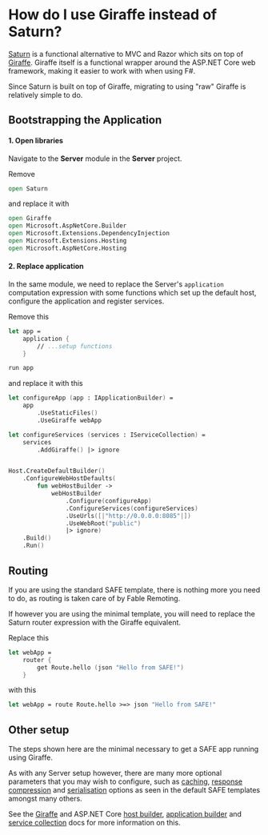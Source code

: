 # How do I use Giraffe instead of Saturn?

[Saturn](https://saturnframework.org/explanations/overview.html) is a functional alternative to MVC and Razor which sits on top of [Giraffe](https://github.com/giraffe-fsharp/Giraffe/blob/master/DOCUMENTATION.md#giraffe-documentation). Giraffe itself is a functional wrapper around the ASP.NET Core web framework, making it easier to work with when using F#.

Since Saturn is built on top of Giraffe, migrating to using "raw" Giraffe is relatively simple to do.

## Bootstrapping the Application

#### 1. Open libraries

Navigate to the **Server** module in the **Server** project.

Remove
```fsharp
open Saturn
```
and replace it with
```fsharp
open Giraffe
open Microsoft.AspNetCore.Builder
open Microsoft.Extensions.DependencyInjection
open Microsoft.Extensions.Hosting
open Microsoft.AspNetCore.Hosting
```

#### 2. Replace application

In the same module, we need to replace the Server's `application` computation expression with some functions which set up the default host, configure the application and register services.

Remove this

```fsharp
let app =
    application {
        // ...setup functions
    }

run app
```

and replace it with this

```fsharp
let configureApp (app : IApplicationBuilder) =
    app
        .UseStaticFiles()
        .UseGiraffe webApp

let configureServices (services : IServiceCollection) =
    services
        .AddGiraffe() |> ignore


Host.CreateDefaultBuilder()
    .ConfigureWebHostDefaults(
        fun webHostBuilder ->
            webHostBuilder
                .Configure(configureApp)
                .ConfigureServices(configureServices)
                .UseUrls([|"http://0.0.0.0:8085"|])
                .UseWebRoot("public")
                |> ignore)
    .Build()
    .Run()
```


## Routing

If you are using the standard SAFE template, there is nothing more you need to do, as routing is taken care of by Fable Remoting.

If however you are using the minimal template, you will need to replace the Saturn router expression with the Giraffe equivalent.

Replace this
```fsharp
let webApp =
    router {
        get Route.hello (json "Hello from SAFE!")
    }
```

with this
```fsharp
let webApp = route Route.hello >=> json "Hello from SAFE!"
```

## Other setup

The steps shown here are the minimal necessary to get a SAFE app running using Giraffe.

As with any Server setup however, there are many more optional parameters that you may wish to configure, such as [caching](https://github.com/SaturnFramework/Saturn/blob/4b11a4685e5e27f1df6d6195c1d3e965adfb0ec1/src/Saturn/Application.fs#L260), [response compression](https://github.com/SaturnFramework/Saturn/blob/4b11a4685e5e27f1df6d6195c1d3e965adfb0ec1/src/Saturn/Application.fs#L270) and [serialisation](https://github.com/SaturnFramework/Saturn/blob/4b11a4685e5e27f1df6d6195c1d3e965adfb0ec1/src/Saturn/Application.fs#L580) options as seen in the default SAFE templates amongst many others.

See the [Giraffe](https://github.com/giraffe-fsharp/Giraffe/blob/master/DOCUMENTATION.md#basics) and ASP.NET Core [host builder](https://docs.microsoft.com/en-us/aspnet/core/fundamentals/host/web-host?view=aspnetcore-3.1), [application builder](https://docs.microsoft.com/en-us/aspnet/core/fundamentals/middleware/?view=aspnetcore-3.1) and [service collection](https://docs.microsoft.com/en-us/aspnet/core/fundamentals/dependency-injection?view=aspnetcore-3.1) docs for more information on this.